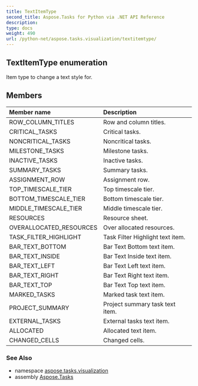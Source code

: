 ```yaml
---
title: TextItemType
second_title: Aspose.Tasks for Python via .NET API Reference
description: 
type: docs
weight: 490
url: /python-net/aspose.tasks.visualization/textitemtype/
---
```


## TextItemType enumeration

Item type to change a text style for.

## Members
| Member name | Description |
| :- | :- |
|ROW_COLUMN_TITLES|Row and column titles.|
|CRITICAL_TASKS|Critical tasks.|
|NONCRITICAL_TASKS|Noncritical tasks.|
|MILESTONE_TASKS|Milestone tasks.|
|INACTIVE_TASKS|Inactive tasks.|
|SUMMARY_TASKS|Summary tasks.|
|ASSIGNMENT_ROW|Assignment row.|
|TOP_TIMESCALE_TIER|Top timescale tier.|
|BOTTOM_TIMESCALE_TIER|Bottom timescale tier.|
|MIDDLE_TIMESCALE_TIER|Middle timescale tier.|
|RESOURCES|Resource sheet.|
|OVERALLOCATED_RESOURCES|Over allocated resources.|
|TASK_FILTER_HIGHLIGHT|Task Filter Highlight text item.|
|BAR_TEXT_BOTTOM|Bar Text Bottom text item.|
|BAR_TEXT_INSIDE|Bar Text Inside text item.|
|BAR_TEXT_LEFT|Bar Text Left text item.|
|BAR_TEXT_RIGHT|Bar Text Right text item.|
|BAR_TEXT_TOP|Bar Text Top text item.|
|MARKED_TASKS|Marked task text item.|
|PROJECT_SUMMARY|Project summary task text item.|
|EXTERNAL_TASKS|External tasks text item.|
|ALLOCATED|Allocated text item.|
|CHANGED_CELLS|Changed cells.|

### See Also

* namespace [aspose.tasks.visualization](/tasks/python-net/aspose.tasks.visualization/)
* assembly [Aspose.Tasks](/tasks/python-net/)

